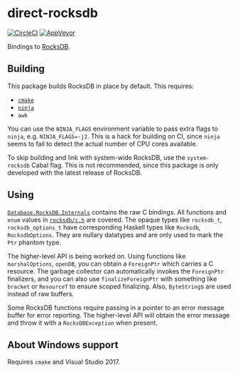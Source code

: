 # direct-rocksdb

[![CircleCI](https://circleci.com/gh/TerrorJack/direct-rocksdb/tree/master.svg?style=shield)](https://circleci.com/gh/TerrorJack/direct-rocksdb/tree/master)
[![AppVeyor](https://ci.appveyor.com/api/projects/status/github/TerrorJack/direct-rocksdb?branch=master&svg=true)](https://ci.appveyor.com/project/TerrorJack/direct-rocksdb?branch=master)

Bindings to [RocksDB](https://github.com/facebook/rocksdb).

## Building

This package builds RocksDB in place by default. This requires:

* [`cmake`](https://cmake.org/)
* [`ninja`](http://ninja-build.org/)
* `awk`

You can use the `NINJA_FLAGS` environment variable to pass extra flags to `ninja`, e.g. `NINJA_FLAGS=-j2`. This is a hack for building on CI, since `ninja` seems to fail to detect the actual number of CPU cores available.

To skip building and link with system-wide RocksDB, use the `system-rocksdb` Cabal flag. This is not recommended, since this package is only developed with the latest release of RocksDB.

## Using

[`Database.RocksDB.Internals`](src/Database/RocksDB/Internals.hs) contains the raw C bindings. All functions and `enum` values in [`rocksdb/c.h`](rocksdb-5.8/include/rocksdb/c.h) are covered. The opaque types like `rocksdb_t`, `rocksdb_options_t` have corresponding Haskell types like `Rocksdb`, `RocksdbOptions`. They are nullary datatypes and are only used to mark the `Ptr` phantom type.

The higher-level API is being worked on. Using functions like `marshalOptions`, `openDB`, you can obtain a `ForeignPtr` which carries a C resource. The garbage collector can automatically invokes the `ForeignPtr` finalizers, and you can also use `finalizeForeignPtr` with something like `bracket` or `ResourceT` to ensure scoped finalizing. Also, `ByteString`s are used instead of raw buffers.

Some RocksDB functions require passing in a pointer to an error message buffer for error reporting. The higher-level API will obtain the error message and throw it with a `RocksDBException` when present.

## About Windows support

Requires `cmake` and Visual Studio 2017.
